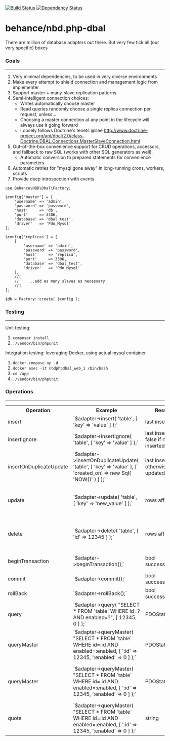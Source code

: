 [![Build Status](https://travis-ci.org/behance/nbd.php-dbal.svg?branch=master)](https://travis-ci.org/behance/nbd.php-dbal)
[![Dependency Status](https://www.versioneye.com/user/projects/55240746971f7847ca0006e0/badge.svg?style=flat)](https://www.versioneye.com/user/projects/55240746971f7847ca0006e0)

# behance/nbd.php-dbal
There are million of database adapters out there. But very few tick all (our very specific) boxes

### Goals
--- 

1. Very minimal dependencies, to be used in very diverse environments
2. Make every attempt to shield connection and management logic from implementer
3. Support master + many-slave replication patterns
4. Semi-intelligent connection choices:
    - Writes automatically choose master
    - Read queries randomly choose a single replica connection per request, unless...
    - Choosing a master connection at any point in the lifecycle will always use it going forward
    - Loosely follows Doctrine's tenets @see http://www.doctrine-project.org/api/dbal/2.0/class-Doctrine.DBAL.Connections.MasterSlaveConnection.html
5. Out-of-the-box convenience support for CRUD operations, accessors, and fallback to raw SQL (works with other SQL generators as well).
    - Automatic conversion to prepared statements for convenience parameters
7. Automatic retries for "mysql gone away" in long-running crons, workers, scripts
8. Provide deep introspection with events

```
use Behance\NBD\Dbal\Factory;

$config['master'] = [
    'username' => 'admin',
    'password' => 'password',
    'host'     => 'db',
    'port'     => 3306,
    'database' => 'dbal_test',
    'driver'   => 'Pdo_Mysql'
];

$config['replicas'] = [
    [
        'username' => 'admin',
        'password' => 'password',
        'host'     => 'replica',
        'port'     => 3306,
        'database' => 'dbal_test',
        'driver'   => 'Pdo_Mysql'
    ],
    //[
    //    ...add as many slaves as necessary
    //]
];

$db = Factory::create( $config );
```

### Testing
---   
Unit testing: 
1. `composer install`
2. `./vendor/bin/phpunit`

Integration testing: leveraging Docker, using actual mysql container
1. `docker-compose up -d`
2. `docker exec -it nbdphpdbal_web_1 /bin/bash`
3. `cd /app`
4. `./vendor/bin/phpunit`

### Operations
--- 
<table>

<tr>
<th>Operation</th>
<th>Example</th>
<th>Result</th>
<th>Notes</th>
</tr>

<tr>
<td>insert</td>
<td>`$adapter->insert( 'table', [ 'key' => 'value' ] );`</td>
<td>last insert ID</td>
<td></td>
</tr>

<tr>
<td>insertIgnore</td>
<td>`$adapter->insertIgnore( 'table', [ 'key' => 'value' ] );`</td>
<td>last insert ID, false if not inserted</td>
<td></td>
</tr>

<tr>
<td>insertOnDuplicateUpdate</td>
<td>`$adapter->insertOnDuplicateUpdate( 'table', [ 'key' => 'value' ], [ 'created_on' => new Sql( 'NOW()' ) ] );`</td>
<td>last insert ID, otherwise, 2 if updated</td>
<td>*see WHERE usage</td>
</tr>

<tr>
<td>update</td>
<td>`$adapter->update( 'table', [ 'key' => 'new_value' ] );`</td>
<td>rows affected</td>
<td>*see WHERE usage, enforces a non-empty WHERE is required</td>
</tr>

<tr>
<td>delete</td>
<td>`$adapter->delete( 'table', [ 'id' => 12345 ] );`</td>
<td>rows affected</td>
<td>*see WHERE usage, enforces a non-empty WHERE is required</td>
</tr>

<tr>
<td>beginTransaction</td>
<td>`$adapter->beginTransaction();`</td>
<td>bool successful</td>
<td>Nested transactions are not supported</td>
</tr>

<tr>
<td>commit</td>
<td>`$adapter->commit();`</td>
<td>bool successful</td>
<td></td>
</tr>

<tr>
<td>rollBack</td>
<td>`$adapter->rollBack();`</td>
<td>bool successful</td>
<td></td>
</tr>

<tr>
<td>query</td>
<td>`$adapter->query( "SELECT * FROM `table` WHERE id=? AND enabled=?", [ 12345, 0 ] );`</td>
<td>PDOStatement</td>
<td>*PDOStatement is already executed</td>
</tr>

<tr>
<td>queryMaster</td>
<td>`$adapter->queryMaster( "SELECT * FROM `table` WHERE id=:id AND enabled=:enabled, [ ':id' => 12345, ':enabled' => 0 ] );`</td>
<td>PDOStatement</td>
<td>*PDOStatement is already executed</td>
</tr>

<tr>
<td>queryMaster</td>
<td>`$adapter->queryMaster( "SELECT * FROM `table` WHERE id=:id AND enabled=:enabled, [ ':id' => 12345, ':enabled' => 0 ] );`</td>
<td>PDOStatement</td>
<td>*PDOStatement is already executed, connection is chosen to be master</td>
</tr>

<tr>
<td>quote</td>
<td>`$adapter->queryMaster( "SELECT * FROM `table` WHERE id=:id AND enabled=:enabled, [ ':id' => 12345, ':enabled' => 0 ] );`</td>
<td>string</td>
<td>Parameterized statements</td>
</tr>

</table>

